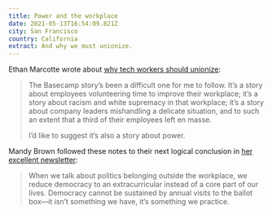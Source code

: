 ```yaml
---
title: Power and the workplace
date: 2021-05-13T16:54:09.821Z
city: San Francisco
country: California
extract: And why we must unionize.
---
```

Ethan Marcotte wrote about [why tech workers should unionize](https://ethanmarcotte.com/wrote/union/):

> The Basecamp story’s been a difficult one for me to follow. It’s a story about employees volunteering time to improve their workplace; it’s a story about racism and white supremacy in that workplace; it’s a story about company leaders mishandling a delicate situation, and to such an extent that a third of their employees left en masse.
>
> I’d like to suggest it’s also a story about power.

Mandy Brown followed these notes to their next logical conclusion in [her excellent newsletter](https://buttondown.email/aworkinglibrary/archive/office-politics-a-working-letter/):

> When we talk about politics belonging outside the workplace, we reduce democracy to an extracurricular instead of a core part of our lives. Democracy cannot be sustained by annual visits to the ballot box—it isn’t something we have, it’s something we practice.